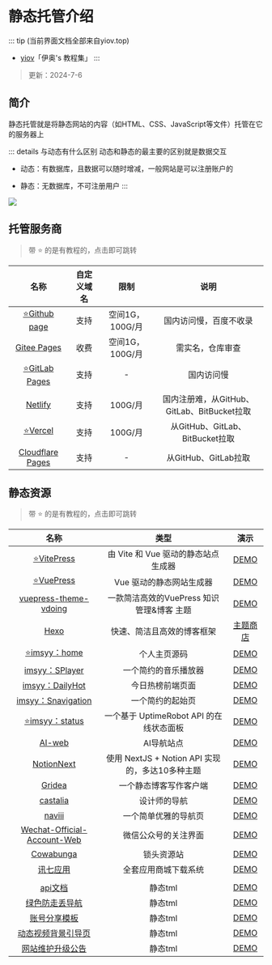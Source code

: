 # 静态托管介绍

::: tip (当前界面文档全部来自yiov.top) 
* [yiov](https://yiov.top/)「伊奥's 教程集」
:::

> 更新：2024-7-6


## 简介

静态托管就是将静态网站的内容（如HTML、CSS、JavaScript等文件）托管在它的服务器上

::: details 与动态有什么区别
动态和静态的最主要的区别就是数据交互

* 动态：有数据库，且数据可以随时增减，一般网站是可以注册账户的

* 静态：无数据库，不可注册用户
:::

![](/pages/pages-01.png)


## 托管服务商

> 带 ⭐ 的是有教程的，点击即可跳转

| 名称 | 自定义域名 | 限制 | 说明 |
|:-:|:-:|:-:|:-:|
| [⭐Github page](./github.md) | 支持 | 空间1G，100G/月 | 国内访问慢，百度不收录 |
| [Gitee Pages](https://gitee.com/help/articles/4136#article-header0) | 收费 | 空间1G，100G/月 | 需实名，仓库审查 |
| [⭐GitLab Pages](https://docs.gitlab.cn/jh/user/project/pages/index.html) | 支持 | - | 国内访问慢 |
| |
| [Netlify](https://docs.netlify.com/get-started/) | 支持 | 100G/月 | 国内注册难，从GitHub、GitLab、BitBucket拉取 |
| [⭐Vercel](./vercel.md) | 支持 | 100G/月 | 从GitHub、GitLab、BitBucket拉取 |
| [Cloudflare Pages](https://developers.cloudflare.com/pages/get-started/) | 支持 | - | 从GitHub、GitLab拉取 |




## 静态资源

> 带 ⭐ 的是有教程的，点击即可跳转

| 名称 | 类型 | 演示
|:-:|:-:|:-:|
| [⭐VitePress](https://vitepress.yiov.top) | 由 Vite 和 Vue 驱动的静态站点生成器 | [DEMO](https://vitepress.dev/zh/) |
| [⭐VuePress](https://vuepress.yiov.top) | Vue 驱动的静态网站生成器 | [DEMO](https://v2.vuepress.vuejs.org/zh/) |
| [vuepress-theme-vdoing](https://github.com/xugaoyi/vuepress-theme-vdoing) | 一款简洁高效的VuePress 知识管理&博客 主题 | [DEMO](https://doc.xugaoyi.com/) |
| [Hexo](https://hexo.io/zh-cn/) | 快速、简洁且高效的博客框架 | [主题商店](https://hexo.io/themes/) |
| [⭐imsyy：home](../home.md) | 个人主页源码 | [DEMO](https://www.imsyy.top/) |
| [imsyy：SPlayer](https://github.com/imsyy/SPlayer) | 一个简约的音乐播放器 | [DEMO](https://music.imsyy.top/) |
| [imsyy：DailyHot](https://github.com/imsyy/DailyHot) | 今日热榜前端页面 | [DEMO](https://hot.imsyy.top/) |
| [imsyy：Snavigation](https://github.com/imsyy/Snavigation) | 一个简约的起始页 | [DEMO](https://hot.imsyy.top/) |
| [⭐imsyy：status](../uptimerobot.md) | 一个基于 UptimeRobot API 的在线状态面板 | [DEMO](https://status.imsyy.top/) |
| [AI-web](https://github.com/liu-ziting/AI-web) | AI导航站点 | [DEMO](https://www.smartai.wtf/) |
| [NotionNext](https://github.com/tangly1024/NotionNext/) | 使用 NextJS + Notion API 实现的，多达10多种主题 | [DEMO](https://www.tangly1024.com/) |
| [Gridea](https://github.com/getgridea/gridea) | 一个静态博客写作客户端 |  [DEMO](https://open.gridea.dev/) |
| [castalia](https://github.com/afterwork-design/castalia) | 设计师的导航 | [DEMO](https://afterwork-design.github.io/castalia/) |
| [naviii](https://github.com/eehhh/naviii) | 一个简单优雅的导航页 | [DEMO](https://start.uue.me/) |
| [Wechat-Official-Account-Web](https://github.com/zhheo/Wechat-Official-Account-Web) | 微信公众号的关注界面 | [DEMO](https://wechat.zhheo.com/) |
| [Cowabunga](https://github.com/Dr0ii/LockStore) | 锁头资源站 | [DEMO](http://www.lockstore.top/) |
| [讯七应用](https://gitee.com/wuaxcn/xunqi-application) | 全套应用商城下载系统 | [DEMO](https://gitee.com/wuaxcn/xunqi-application/raw/master/48fc37cf-f716-48dc-8543-7bea76c927ab.jpg) |
| |
| [api文档](https://dzp.lanzouj.com/ipdBu23r0xne) | 静态tml | [DEMO](http://api.yiov.serv00.net/) |
| [绿色防走丢导航](https://dzp.lanzouj.com/iOJoF23r12qh) | 静态tml | [DEMO](http://nav.yiov.serv00.net/) |
| [账号分享模板](https://dzp.lanzouj.com/iib0623rc0yj) | 静态tml | [DEMO](http://share.yiov.serv00.net/) |
| [动态视频背景引导页](https://dzp.lanzouj.com/iwR8123rdagh) | 静态tml | [DEMO](http://video.yiov.serv00.net/) |
| [网站维护升级公告](https://dzp.lanzouj.com/is9RZ23rl3ah) | 静态tml | [DEMO](http://notice.yiov.serv00.net/) |
  





